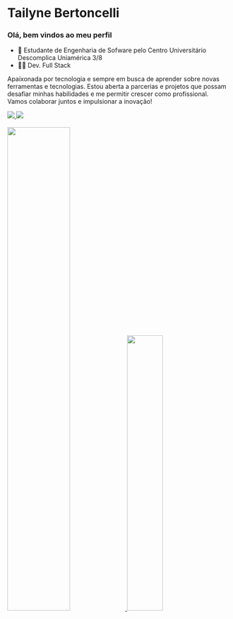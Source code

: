 # Tailyne Bertoncelli
### Olá, bem vindos ao meu perfil

- 🌱 Estudante de Engenharia de Sofware pelo Centro Universitário Descomplica Uniamérica 3/8 
- 👩‍💻 Dev. Full Stack

Apaixonada por tecnologia e sempre em busca de aprender sobre novas ferramentas e tecnologias. Estou aberta a parcerias e projetos que possam desafiar minhas habilidades e me permitir crescer como profissional. Vamos colaborar juntos e impulsionar a inovação!

<div>
    <a href="https://www.linkedin.com/in/tailyne-bertoncelli/"> 
       <img src="https://img.shields.io/badge/LinkedIn-0077B5?style=for-the-badge&logo=linkedin&logoColor=white"> </a>
    <a href="mailto:tailyne.berton@gmail.com"> 
      <img src="https://img.shields.io/badge/Gmail-D14836?style=for-the-badge&logo=gmail&logoColor=white"> </a>
</div>

<br> 

<div>
  <a href="https://github.com/tailyne-bertoncelli">
    <img width="53%" src="https://github-readme-stats.vercel.app/api?username=tailyne-bertoncelli&show_icons=true&theme=onedark" />
    <img width="40%"  src="https://github-readme-stats.vercel.app/api/top-langs/?username=tailyne-bertoncelli&layout=compact&theme=onedark" />
</div>




